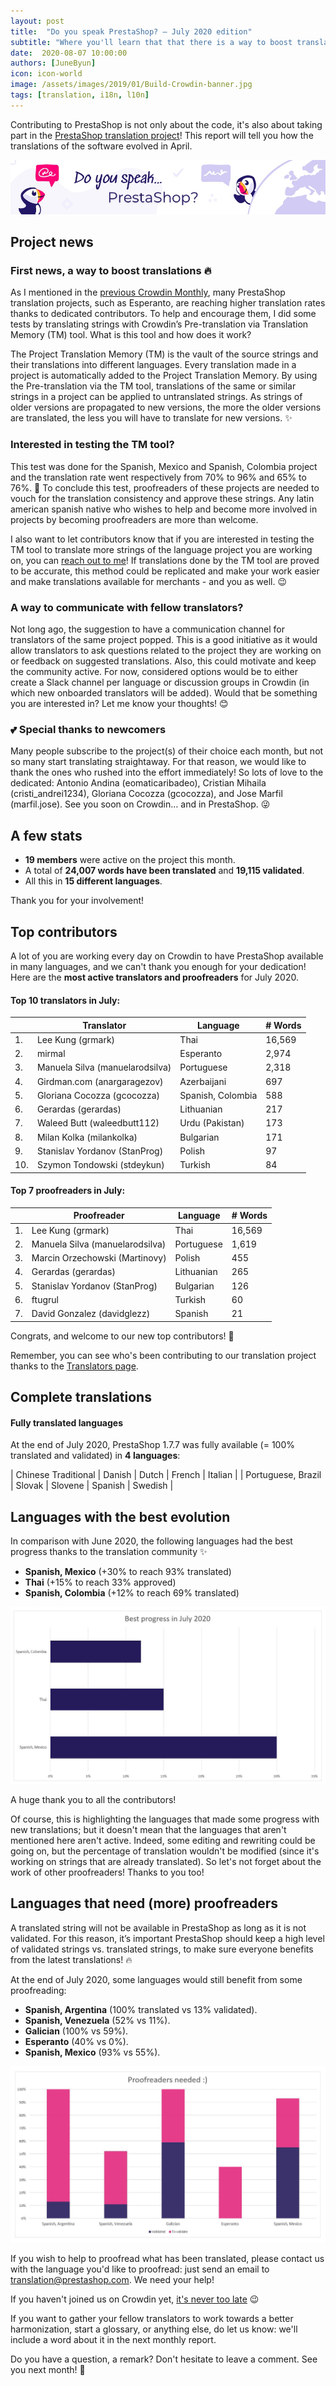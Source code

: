 ```yaml
---
layout: post
title:  "Do you speak PrestaShop? – July 2020 edition"
subtitle: "Where you'll learn that that there is a way to boost translations"
date:  2020-08-07 10:00:00
authors: [JuneByun]
icon: icon-world
image: /assets/images/2019/01/Build-Crowdin-banner.jpg
tags: [translation, i18n, l10n]
---
```


Contributing to PrestaShop is not only about the code, it's also about taking part in the [PrestaShop translation project](https://crowdin.com/project/prestashop-official)! This report will tell you how the translations of the software evolved in April.

![Crowdin Monthly banner](/assets/images/2019/01/Build-Crowdin-banner.jpg)

## Project news


### First news, a way to boost translations :fire:

As I mentioned in the [previous Crowdin Monthly](https://build.prestashop.com/news/do-you-speak-prestashop-june-2020/), many PrestaShop translation projects, such as Esperanto, are reaching higher translation rates thanks to dedicated contributors. To help and encourage them, I did some tests by translating strings with Crowdin’s Pre-translation via Translation Memory (TM) tool. What is this tool and how does it work? 

The Project Translation Memory (TM) is the vault of the source strings and their translations into different languages. Every translation made in a project is automatically added to the Project Translation Memory. By using the Pre-translation via the TM tool, translations of the same or similar strings in a project can be applied to untranslated strings. As strings of older versions are propagated to new versions, the more the older versions are translated, the less you will have to translate for new versions. :sparkles:


### Interested in testing the TM tool? 

This test was done for the Spanish, Mexico and Spanish, Colombia project and the translation rate went respectively from 70% to 96% and 65% to 76%. :tada: To conclude this test, proofreaders of these projects are needed to vouch for the translation consistency and approve these strings. Any latin american spanish native who wishes to help and become more involved in projects by becoming proofreaders are more than welcome. 

I also want to let contributors know that if you are interested in testing the TM tool to translate more strings of the language project you are working on, you can [reach out to me](https://crowdin.com/profile/june.byun)! If translations done by the TM tool are proved to be accurate, this method could be replicated and make your work easier and make translations available for merchants - and you as well. :wink:


### A way to communicate with fellow translators?

Not long ago, the suggestion to have a communication channel for translators of the same project popped. This is a good initiative as it would allow translators to ask questions related to the project they are working on or feedback on suggested translations. Also, this could motivate and keep the community active. 
For now, considered options would be to either create a Slack channel per language or discussion groups in Crowdin (in which new onboarded translators will be added). Would that be something you are interested in? Let me know your thoughts! :blush:


### :two_hearts: Special thanks to newcomers

Many people subscribe to the project(s) of their choice each month, but not so many start translating straightaway. For that reason, we would like to thank the ones who rushed into the effort immediately! So lots of love to the dedicated: Antonio Andina (eomaticaribadeo), Cristian Mihaila (cristi_andrei1234), Gloriana Cocozza (gcocozza), and Jose Marfil (marfil.jose). See you soon on Crowdin… and in PrestaShop. :stuck_out_tongue_winking_eye:


## A few stats

* **19 members** were active on the project this month.
* A total of **24,007 words have been translated** and **19,115 validated**.
* All this in **15 different languages**.

Thank you for your involvement!


## Top contributors

A lot of you are working every day on Crowdin to have PrestaShop available in many languages, and we can't thank you enough for your dedication! Here are the **most active translators and proofreaders** for July 2020.

#### Top 10 translators in July:

| |Translator | Language | # Words
|-|---------- | -------- | ----------------
 1. | Lee Kung (grmark) | Thai | 16,569
 2. | mirmal | Esperanto | 2,974
 3. | Manuela Silva (manuelarodsilva) | Portuguese | 2,318
 4. | Girdman.com (anargaragezov) | Azerbaijani | 697
 5. | Gloriana Cocozza (gcocozza) | Spanish, Colombia | 588
 6. | Gerardas (gerardas) | Lithuanian | 217
 7. | Waleed Butt (waleedbutt112) | Urdu (Pakistan) | 173
 8. | Milan Kolka (milankolka) | Bulgarian | 171
 9. | Stanislav Yordanov (StanProg) | Polish | 97
10. | Szymon Tondowski (stdeykun) | Turkish | 84


#### Top 7 proofreaders in July:

| | Proofreader | Language | # Words
|-| ---------- | -------- | ----------------
 1. | Lee Kung (grmark) | Thai | 16,569
 2. | Manuela Silva (manuelarodsilva) | Portuguese | 1,619
 3. | Marcin Orzechowski (Martinovy) | Polish | 455
 4. | Gerardas (gerardas) | Lithuanian | 265
 5. | Stanislav Yordanov (StanProg) | Bulgarian | 126
 6. | ftugrul | Turkish | 60
 7. | David Gonzalez (davidglezz) | Spanish | 21

Congrats, and welcome to our new top contributors! :clap:

Remember, you can see who's been contributing to our translation project thanks to the [Translators page](http://translators.prestashop.com/).


## Complete translations

#### Fully translated languages

At the end of July 2020, PrestaShop 1.7.7 was fully available (= 100% translated and validated) in **4 languages**:

| Chinese Traditional | Danish | Dutch | French | Italian |
| Portuguese, Brazil | Slovak | Slovene | Spanish | Swedish | 


## Languages with the best evolution

In comparison with June 2020, the following languages had the best progress thanks to the translation community :sparkles:

* **Spanish, Mexico** (+30% to reach 93% translated)
* **Thai** (+15% to reach 33% approved)
* **Spanish, Colombia** (+12% to reach 69% translated)

![Best translation progress for July 2020](/assets/images/2020/07/build-crowdin-progress-july20.png)

A huge thank you to all the contributors!

Of course, this is highlighting the languages that made some progress with new translations; but it doesn't mean that the languages that aren't mentioned here aren't active. Indeed, some editing and rewriting could be going on, but the percentage of translation wouldn't be modified (since it's working on strings that are already translated). So let's not forget about the work of other proofreaders! Thanks to you too!


## Languages that need (more) proofreaders

A translated string will not be available in PrestaShop as long as it is not validated. For this reason, it’s important PrestaShop should keep a high level of validated strings vs. translated strings, to make sure everyone benefits from the latest translations! :fire:

At the end of July 2020, some languages would still benefit from some proofreading:

* **Spanish, Argentina** (100% translated vs 13% validated).
* **Spanish, Venezuela** (52% vs 11%).
* **Galician** (100% vs 59%).
* **Esperanto** (40% vs 0%).
* **Spanish, Mexico** (93% vs 55%).

![Languages that need proofreading](/assets/images/2020/07/build-crowdin-proofreading-july20.png)

If you wish to help to proofread what has been translated, please contact us with the language you'd like to proofread: just send an email to translation@prestashop.com. We need your help!

If you haven't joined us on Crowdin yet, [it's never too late](https://crowdin.com/project/prestashop-official) :wink:

If you want to gather your fellow translators to work towards a better harmonization, start a glossary, or anything else, do let us know: we'll include a word about it in the next monthly report.

Do you have a question, a remark? Don't hesitate to leave a comment. See you next month! :raising_hand:
